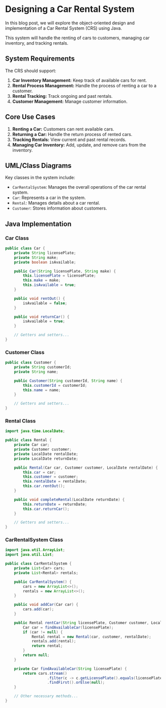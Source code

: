 # Designing a Car Rental System

In this blog post, we will explore the object-oriented design and implementation of a Car Rental System (CRS) using Java. 

This system will handle the renting of cars to customers, managing car inventory, and tracking rentals.

## System Requirements

The CRS should support:

1. **Car Inventory Management:** Keep track of available cars for rent.
2. **Rental Process Management:** Handle the process of renting a car to a customer.
3. **Rental Tracking:** Track ongoing and past rentals.
4. **Customer Management:** Manage customer information.

## Core Use Cases

1. **Renting a Car:** Customers can rent available cars.
2. **Returning a Car:** Handle the return process of rented cars.
3. **Tracking Rentals:** View current and past rental records.
4. **Managing Car Inventory:** Add, update, and remove cars from the inventory.

## UML/Class Diagrams

Key classes in the system include:

- `CarRentalSystem`: Manages the overall operations of the car rental system.
- `Car`: Represents a car in the system.
- `Rental`: Manages details about a car rental.
- `Customer`: Stores information about customers.

## Java Implementation

### Car Class

```java
public class Car {
    private String licensePlate;
    private String make;
    private boolean isAvailable;

    public Car(String licensePlate, String make) {
        this.licensePlate = licensePlate;
        this.make = make;
        this.isAvailable = true;
    }

    public void rentOut() {
        isAvailable = false;
    }

    public void returnCar() {
        isAvailable = true;
    }

    // Getters and setters...
}
```
### Customer Class
```java
public class Customer {
    private String customerId;
    private String name;

    public Customer(String customerId, String name) {
        this.customerId = customerId;
        this.name = name;
    }

    // Getters and setters...
}
```
### Rental Class
```java
import java.time.LocalDate;

public class Rental {
    private Car car;
    private Customer customer;
    private LocalDate rentalDate;
    private LocalDate returnDate;

    public Rental(Car car, Customer customer, LocalDate rentalDate) {
        this.car = car;
        this.customer = customer;
        this.rentalDate = rentalDate;
        this.car.rentOut();
    }

    public void completeRental(LocalDate returnDate) {
        this.returnDate = returnDate;
        this.car.returnCar();
    }

    // Getters and setters...
}
```
### CarRentalSystem Class
```java
import java.util.ArrayList;
import java.util.List;

public class CarRentalSystem {
    private List<Car> cars;
    private List<Rental> rentals;

    public CarRentalSystem() {
        cars = new ArrayList<>();
        rentals = new ArrayList<>();
    }

    public void addCar(Car car) {
        cars.add(car);
    }

    public Rental rentCar(String licensePlate, Customer customer, LocalDate rentalDate) {
        Car car = findAvailableCar(licensePlate);
        if (car != null) {
            Rental rental = new Rental(car, customer, rentalDate);
            rentals.add(rental);
            return rental;
        }
        return null;
    }

    private Car findAvailableCar(String licensePlate) {
        return cars.stream()
                   .filter(c -> c.getLicensePlate().equals(licensePlate) && c.isAvailable())
                   .findFirst().orElse(null);
    }

    // Other necessary methods...
}
```
